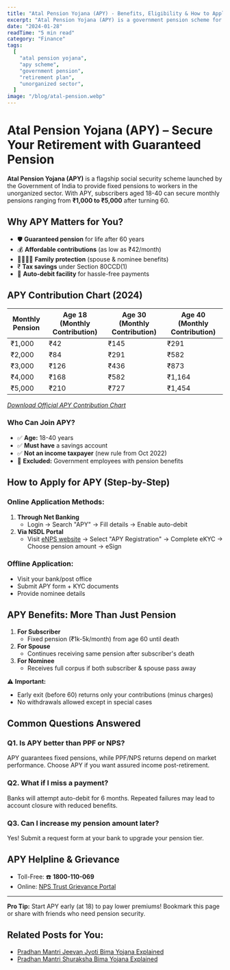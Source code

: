 ```yaml
---
title: "Atal Pension Yojana (APY) - Benefits, Eligibility & How to Apply (2024 Guide)"
excerpt: "Atal Pension Yojana (APY) is a government pension scheme for unorganized sector workers. Learn about APY benefits, eligibility, contribution chart, and how to apply online/offline."
date: "2024-01-28"
readTime: "5 min read"
category: "Finance"
tags:
  [
    "atal pension yojana",
    "apy scheme",
    "government pension",
    "retirement plan",
    "unorganized sector",
  ]
image: "/blog/atal-pension.webp"
---
```


# Atal Pension Yojana (APY) – Secure Your Retirement with Guaranteed Pension

**Atal Pension Yojana (APY)** is a flagship social security scheme launched by the Government of India to provide fixed pensions to workers in the unorganized sector. With APY, subscribers aged 18-40 can secure monthly pensions ranging from **₹1,000 to ₹5,000** after turning 60.

## Why APY Matters for You?

- 🛡️ **Guaranteed pension** for life after 60 years
- 💰 **Affordable contributions** (as low as ₹42/month)
- 👨👩👧👦 **Family protection** (spouse & nominee benefits)
- ₹ **Tax savings** under Section 80CCD(1)
- 🏦 **Auto-debit facility** for hassle-free payments

## APY Contribution Chart (2024)

| Monthly Pension | Age 18 (Monthly Contribution) | Age 30 (Monthly Contribution) | Age 40 (Monthly Contribution) |
| --------------- | ----------------------------- | ----------------------------- | ----------------------------- |
| ₹1,000          | ₹42                           | ₹145                          | ₹291                          |
| ₹2,000          | ₹84                           | ₹291                          | ₹582                          |
| ₹3,000          | ₹126                          | ₹436                          | ₹873                          |
| ₹4,000          | ₹168                          | ₹582                          | ₹1,164                        |
| ₹5,000          | ₹210                          | ₹727                          | ₹1,454                        |

_[Download Official APY Contribution Chart](https://www.npscra.nsdl.co.in/nsdl/scheme-details/APY_Subscribers_Contribution_Chart_1.pdf)_

### Who Can Join APY?

- ✅ **Age:** 18-40 years
- ✅ **Must have** a savings account
- ✅ **Not an income taxpayer** (new rule from Oct 2022)
- 🚫 **Excluded:** Government employees with pension benefits

## How to Apply for APY (Step-by-Step)

### Online Application Methods:

1. **Through Net Banking**
   - Login → Search "APY" → Fill details → Enable auto-debit
2. **Via NSDL Portal**
   - Visit [eNPS website](https://enps.nsdl.com/eNPS/NationalPensionSystem.html) → Select "APY Registration" → Complete eKYC → Choose pension amount → eSign

### Offline Application:

- Visit your bank/post office
- Submit APY form + KYC documents
- Provide nominee details

## APY Benefits: More Than Just Pension

1. **For Subscriber**
   - Fixed pension (₹1k-5k/month) from age 60 until death
2. **For Spouse**
   - Continues receiving same pension after subscriber's death
3. **For Nominee**
   - Receives full corpus if both subscriber & spouse pass away

⚠️ **Important:**

- Early exit (before 60) returns only your contributions (minus charges)
- No withdrawals allowed except in special cases

## Common Questions Answered

### Q1. Is APY better than PPF or NPS?

APY guarantees fixed pensions, while PPF/NPS returns depend on market performance. Choose APY if you want assured income post-retirement.

### Q2. What if I miss a payment?

Banks will attempt auto-debit for 6 months. Repeated failures may lead to account closure with reduced benefits.

### Q3. Can I increase my pension amount later?

Yes! Submit a request form at your bank to upgrade your pension tier.

## APY Helpline & Grievance

- Toll-Free: ☎️ **1800-110-069**
- Online: [NPS Trust Grievance Portal](https://www.npscra.nsdl.co.in)

---

**Pro Tip:** Start APY early (at 18) to pay lower premiums! Bookmark this page or share with friends who need pension security.

## Related Posts for You:

- [Pradhan Mantri Jeevan Jyoti Bima Yojana Explained](/blog/pm-Jeevan-Jyoti-Bima-Yojana)
- [Pradhan Mantri Shuraksha Bima Yojana Explained](/blog/pm-Pradhan-Mantri-Suraksha-Bima-Yojana)
